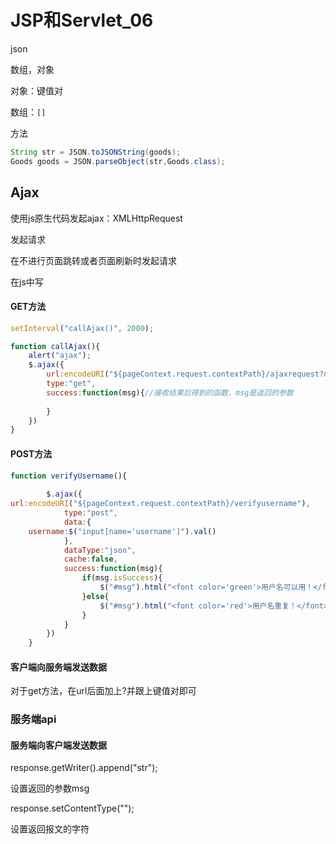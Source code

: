 # JSP和Servlet_06

json

数组，对象

对象：键值对

数组：`[]`

方法

```java
String str = JSON.toJSONString(goods);
Goods goods = JSON.parseObject(str,Goods.class);
```

## Ajax

使用js原生代码发起ajax：XMLHttpRequest

发起请求

在不进行页面跳转或者页面刷新时发起请求

在js中写

#### GET方法

```javascript
setInterval("callAjax()", 2000);

function callAjax(){
	alert("ajax");
	$.ajax({
		url:encodeURI("${pageContext.request.contextPath}/ajaxrequest?data=我是数据"),//url里面填的是目标jsp或者servlet，如果URI里面有中文就要进行编码
		type:"get",
		success:function(msg){//接收结果后得到的函数，msg是返回的参数
			
		}
	})
}

```

#### POST方法

```javascript
function verifyUsername(){
		
		$.ajax({
url:encodeURI("${pageContext.request.contextPath}/verifyusername"),
			type:"post",
			data:{
	username:$("input[name='username']").val()
			},
			dataType:"json",
			cache:false,
			success:function(msg){
				if(msg.isSuccess){
					$("#msg").html("<font color='green'>用户名可以用！</font>");
				}else{
					$("#msg").html("<font color='red'>用户名重复！</font>");
				}
			}
		})
	}
```



#### 客户端向服务端发送数据

对于get方法，在url后面加上?并跟上键值对即可

### 服务端api

#### 服务端向客户端发送数据

response.getWriter().append("str");

设置返回的参数msg

response.setContentType("");

设置返回报文的字符